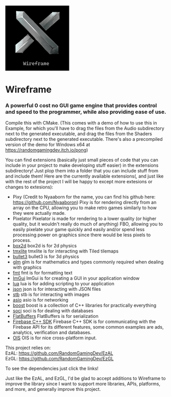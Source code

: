 <img src="Wireframelogo.png" width="200"/> <br/>
# Wireframe 

### A powerful 0 cost no GUI game engine that provides control and speed to the programmer, while also providing ease of use.

Compile this with CMake. (This comes with a demo of how to use this in Example, for which you'll have to drag the files from the Audio subdirectory next to the generated executable, and drag the files from the Shaders subdirectory next to the generated executable. There's also a precompiled version of the demo for Windows x64 at https://randomgamingdev.itch.io/pong)

You can find extensions (basically just small pieces of code that you can include in your project to make developing stuff easier) in the extensions subdirectory! Just plop them into a folder that you can include stuff from and include them!
Here are the currently available extensions(, and just like with the rest of the project I will be happy to except more extesions or changes to extesions):<br/>
- Pixy (Credit to Nyaaborn for the name, you can find his github here: https://github.com/Nyaaboron)
    Pixy is for rendering directly from an array on the CPU, allowing you to make retro games similarly to how they were actually made.
- Pixelator
    Pixelator is made for rendering to a lower quality (or higher quality, but it wouldn't really do much of anything) FBO, allowing you to easily pixelate your game quickly and easily and/or spend less processing power on graphics since there would be less pixels to process.
- [box2d](https://github.com/erincatto/box2d)
    box2d is for 2d physics
- [tmxlite](https://github.com/fallahn/tmxlite)
    tmxlite is for interacting with Tiled tilemaps
- [bullet3](https://github.com/bulletphysics/bullet3)
    bullet3 is for 3d physics
- [glm](https://github.com/Groovounet/glm)
    glm is for mathematics and types commonly required when dealing with graphics
- [fmt](https://github.com/fmtlib/fmt)
    fmt is for formatting text
- [ImGui](https://github.com/ocornut/imgui)
    ImGui is for creating a GUI in your application window
- [lua](https://github.com/lua/lua)
    lua is for adding scripting to your application
- [json](https://github.com/nlohmann/json)
    json is for interacting with JSON files
- [stb](https://github.com/nothings/stb)
    stb is for interacting with images
- [asio](https://github.com/chriskohlhoff/asio)
    asio is for networking
- [boost](https://github.com/boostorg/boost)
    boost is a collection of C++ libraries for practically everything
- [soci](https://github.com/SOCI/soci)
    soci is for dealing with databases
- [FlatBuffers](https://github.com/google/flatbuffers)
    FlatBuffers is for serialization
- [Firebase C++ SDK](https://github.com/firebase/firebase-cpp-sdk)
    Firebase C++ SDK is for communicating with the Firebase API for its different features, some common examples are ads, analytics, verification and databases.
- [OIS](https://github.com/wgois/OIS)
    OIS is for nice cross-platform input.

This project relies on: <br/>
EzAL: https://github.com/RandomGamingDev/EzAL <br/>
EzGL: https://github.com/RandomGamingDev/EzGL

To see the dependencies just click the links!

Just like the EzAL, and EzGL, I'd be glad to accept additions to Wireframe to improve the library since I want to support more libraries, APIs, platforms, and more, and generally improve this project.

